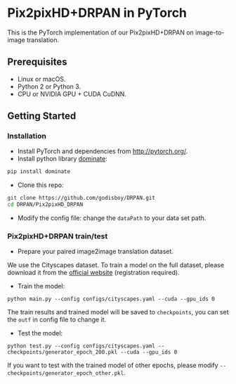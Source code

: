 # Pix2pixHD+DRPAN in PyTorch

This is the PyTorch implementation of our Pix2pixHD+DRPAN on image-to-image translation.

## Prerequisites
- Linux or macOS.
- Python 2 or Python 3.
- CPU or NVIDIA GPU + CUDA CuDNN.

## Getting Started
### Installation
- Install PyTorch and dependencies from http://pytorch.org/.
- Install python library [dominate](https://github.com/Knio/dominate):
```bash
pip install dominate
```

- Clone this repo:
```bash
git clone https://github.com/godisboy/DRPAN.git
cd DRPAN/Pix2pixHD_DRPAN
```

- Modify the config file:
change the `dataPath` to your data set path.

### Pix2pixHD+DRPAN train/test
- Prepare your paired image2image translation dataset. 

We use the Cityscapes dataset. To train a model on the full dataset, please download it from the [official website](https://www.cityscapes-dataset.com/) (registration required).
- Train the model:
```
python main.py --config configs/cityscapes.yaml --cuda --gpu_ids 0
```
The train results and trained model will be saved to `checkpoints`, you can set the `outf` in config file to change it.
- Test the model:
```
python test.py --config configs/cityscapes.yaml --checkpoints/generator_epoch_200.pkl --cuda --gpu_ids 0
```
If you want to test with the trained model of other epochs, please modify `--checkpoints/generator_epoch_other.pkl`. 
